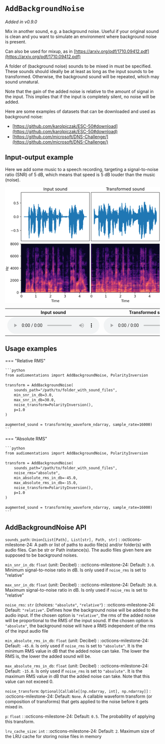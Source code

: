 # `AddBackgroundNoise`

_Added in v0.9.0_

Mix in another sound, e.g. a background noise. Useful if your original sound is clean and
you want to simulate an environment where background noise is present.

Can also be used for mixup, as in [https://arxiv.org/pdf/1710.09412.pdf](https://arxiv.org/pdf/1710.09412.pdf)

A folder of (background noise) sounds to be mixed in must be specified. These sounds should
ideally be at least as long as the input sounds to be transformed. Otherwise, the background
sound will be repeated, which may sound unnatural.

Note that the gain of the added noise is relative to the amount of signal in the input. This
implies that if the input is completely silent, no noise will be added.

Here are some examples of datasets that can be downloaded and used as background noise:

* [https://github.com/karolpiczak/ESC-50#download](https://github.com/karolpiczak/ESC-50#download)
* [https://github.com/microsoft/DNS-Challenge/](https://github.com/microsoft/DNS-Challenge/)

## Input-output example

Here we add some music to a speech recording, targeting a signal-to-noise ratio (SNR) of 5 dB, which means that speed is 5 dB louder than the music (noise).

![Input-output waveforms and spectrograms](AddBackgroundNoise.webp)

| Input sound                                                                               | Transformed sound                                                                               |
|-------------------------------------------------------------------------------------------|-------------------------------------------------------------------------------------------------|
| <audio controls><source src="../AddBackgroundNoise_input.flac" type="audio/flac"></audio> | <audio controls><source src="../AddBackgroundNoise_transformed.flac" type="audio/flac"></audio> | 

## Usage examples


=== "Relative RMS"

    ```python
    from audiomentations import AddBackgroundNoise, PolarityInversion
    
    transform = AddBackgroundNoise(
        sounds_path="/path/to/folder_with_sound_files",
        min_snr_in_db=3.0,
        max_snr_in_db=30.0,
        noise_transform=PolarityInversion(),
        p=1.0
    )
    
    augmented_sound = transform(my_waveform_ndarray, sample_rate=16000)
    ```

=== "Absolute RMS"

    ```python
    from audiomentations import AddBackgroundNoise, PolarityInversion
    
    transform = AddBackgroundNoise(
        sounds_path="/path/to/folder_with_sound_files",
        noise_rms="absolute",
        min_absolute_rms_in_db=-45.0,
        max_absolute_rms_in_db=-15.0,
        noise_transform=PolarityInversion(),
        p=1.0
    )
    
    augmented_sound = transform(my_waveform_ndarray, sample_rate=16000)
    ```

## AddBackgroundNoise API

`sounds_path`: `Union[List[Path], List[str], Path, str]`
:   :octicons-milestone-24: A path or list of paths to audio file(s) and/or folder(s)
    with audio files. Can be str or Path instance(s). The audio files given here are
    supposed to be background noises.

`min_snr_in_db`: `float` (unit: Decibel)
:   :octicons-milestone-24: Default: `3.0`. Minimum signal-to-noise ratio in dB. Is only
    used if `noise_rms` is set to "relative"

`max_snr_in_db`: `float` (unit: Decibel)
:   :octicons-milestone-24: Default: `30.0`. Maximum signal-to-noise ratio in dB. Is
    only used if `noise_rms` is set to "relative"

`noise_rms`: `str` (choices: `"absolute"`, `"relative"`)
:   :octicons-milestone-24: Default: `"relative"`. Defines how the background noise will
    be added to the audio input. If the chosen option is `"relative"`, the rms of the
    added noise will be proportional to the RMS of the input sound. If the chosen option
    is `"absolute"`, the background noise will have a RMS independent of the rms of the
    input audio file

`min_absolute_rms_in_db`: `float` (unit: Decibel)
:   :octicons-milestone-24: Default: `-45.0`. Is only used if `noise_rms` is set to
    `"absolute"`. It is the minimum RMS value in dB that the added noise can take. The
    lower the RMS is, the lower the added sound will be.

`max_absolute_rms_in_db`: `float` (unit: Decibel)
:   :octicons-milestone-24: Default: `-15.0`. Is only used if `noise_rms` is set to
    `"absolute"`. It is the maximum RMS value in dB that the added noise can take. Note
    that this value can not exceed 0.

`noise_transform`: `Optional[Callable[[np.ndarray, int], np.ndarray]]`
:   :octicons-milestone-24: Default: `None`. A callable waveform transform (or
    composition of transforms) that gets applied to the noise before it gets mixed in.

`p`: `float`
:   :octicons-milestone-24: Default: `0.5`. The probability of applying this transform.

`lru_cache_size`: `int`
:   :octicons-milestone-24: Default: `2`. Maximum size of the LRU cache for storing noise files in memory
